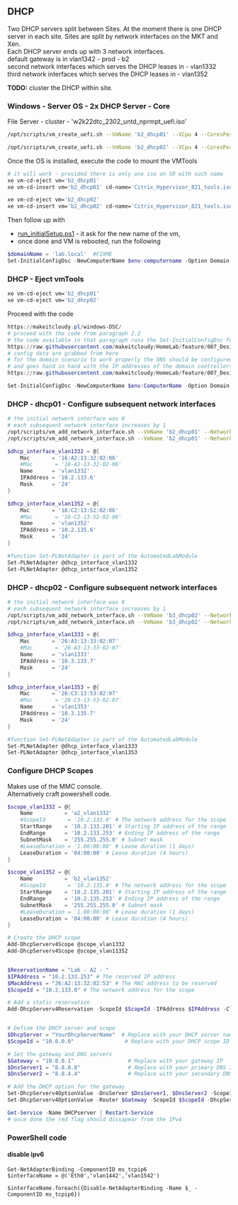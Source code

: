## DHCP

Two DHCP servers split between Sites. At the moment there is one DHCP server in each site. Sites are split by network interfaces on the MKT and Xen.  
Each DHCP server ends up with 3 network interfaces.  
default gateway is in vlan1342 - prod - b2  
second network interfaces which serves the DHCP leases in - vlan1332  
third network interfaces which serves the DHCP leases in - vlan1352  

**TODO:** cluster the DHCP within site.

### Windows - Server OS - 2x DHCP Server - Core

File Server - cluster - 'w2k22dtc_2302_untd_nprmpt_uefi.iso'

```bash
/opt/scripts/vm_create_uefi.sh --VmName 'b2_dhcp01' --VCpu 4 --CoresPerSocket 2 --MemoryGB 2 --DiskGB 32 --ActivationExpiration 180 --TemplateName 'Windows Server 2022 (64-bit)' --IsoName 'w2k22dtc_2302_core_untd_nprmpt_uefi.iso' --IsoSRName 'node4_nfs' --NetworkName 'eth1-B2-vlan1342' --Mac '12:B2:13:42:02:06' --StorageName 'node4_ssd_sdd' --VmDescription 'w2k22_DHCP_core'

/opt/scripts/vm_create_uefi.sh --VmName 'b2_dhcp02' --VCpu 4 --CoresPerSocket 2 --MemoryGB 2 --DiskGB 32 --ActivationExpiration 180 --TemplateName 'Windows Server 2022 (64-bit)' --IsoName 'w2k22dtc_2302_core_untd_nprmpt_uefi.iso' --IsoSRName 'node4_nfs' --NetworkName 'eth1-B2-vlan1342' --Mac '12:B2:13:42:02:07' --StorageName 'node4_ssd_sde' --VmDescription 'w2k22_DHCP_core'

```

Once the OS is installed, execute the code to mount the VMTools

```bash
# it will work - provided there is only one iso on SR with such name
xe vm-cd-eject vm='b2_dhcp01'
xe vm-cd-insert vm='b2_dhcp01' cd-name='Citrix_Hypervisor_821_tools.iso'

xe vm-cd-eject vm='b2_dhcp02'
xe vm-cd-insert vm='b2_dhcp02' cd-name='Citrix_Hypervisor_821_tools.iso'

```

Then follow up with

* [run_initialSetup.ps1](https://github.com/makeitcloudy/HomeLab/blob/feature/007_DesiredStateConfiguration/_blogPost/README.md#run_initialsetupps1) - it ask for the new name of the vm,
* once done and VM is rebooted, run the following

```powershell
$domainName = 'lab.local'  #FIXME
Set-InitialConfigDsc -NewComputerName $env:computername -Option Domain -DomainName $domainName -Verbose
```

### DHCP - Eject vmTools

```bash
xe vm-cd-eject vm='b2_dhcp01'
xe vm-cd-eject vm='b2_dhcp02'

```

Proceed with the code

```powershell
https://makeitcloudy.pl/windows-DSC/
# proceed with the code from paragraph 2.2
# the code available in that paragraph runs the Set-InitialConfigDsc function which triggers the the code 
https://raw.githubusercontent.com/makeitcloudy/HomeLab/feature/007_DesiredStateConfiguration/000_targetNode/InitialConfigDsc.ps1
# config data are grabbed from here
# for the domain scenario to work properly the DNS should be configured properly (DomainDnsServers)
# and goes hand in hand with the IP addresses of the domain controllers 
https://raw.githubusercontent.com/makeitcloudy/HomeLab/feature/007_DesiredStateConfiguration/000_initialConfig/ConfigData.psd1

Set-InitialConfigDsc -NewComputerName $env:ComputerName -Option Domain -Verbose
```

### DHCP - dhcp01 - Configure subsequent network interfaces

```bash
# the initial network interface was 0
# each subsequent network interface increases by 1
/opt/scripts/vm_add_network_interface.sh --VmName 'b2_dhcp01' --NetworkName 'prod-A2-vlan1332' --Mac '16:A2:13:32:02:06' --Device '1'
/opt/scripts/vm_add_network_interface.sh --VmName 'b2_dhcp01' --NetworkName 'prod-C2-vlan1352' --Mac '16:C2:13:52:02:06' --Device '2'
```

```powershell
$dhcp_interface_vlan1332 = @{
    Mac       = '16:A2:13:32:02:06'
    #Mac       = '16-A2-13-32-02-06'
    Name      = 'vlan1332'
    IPAddress = '10.2.133.6'
    Mask      = '24'
}

$dhcp_interface_vlan1352 = @{
    Mac       = '16:C2:13:52:02:06'
    #Mac       = '16-C2-13-52-02-06'
    Name      = 'vlan1352'
    IPAddress = '10.2.135.6'
    Mask      = '24'
}

#function Set-PLNetAdapter is part of the AutomatedLabModule
Set-PLNetAdapter @dhcp_interface_vlan1332
Set-PLNetAdapter @dhcp_interface_vlan1352
```

### DHCP - dhcp02 - Configure subsequent network interfaces

```bash
# the initial network interface was 0
# each subsequent network interface increases by 1
/opt/scripts/vm_add_network_interface.sh --VmName 'b3_dhcp02' --NetworkName 'prod-A3-vlan1333' --Mac '26:A3:13:33:02:07' --Device '1'
/opt/scripts/vm_add_network_interface.sh --VmName 'b3_dhcp02' --NetworkName 'prod-C3-vlan1353' --Mac '26:C3:13:53:02:07' --Device '2'
```

```powershell
$dhcp_interface_vlan1333 = @{
    Mac       = '26:A3:13:33:02:07'
    #Mac       = '26-A3-13-33-02-07'
    Name      = 'vlan1333'
    IPAddress = '10.3.133.7'
    Mask      = '24'
}

$dhcp_interface_vlan1353 = @{
    Mac       = '26:C3:13:53:02:07'
    #Mac       = '26-C3-13-53-02-07'
    Name      = 'vlan1353'
    IPAddress = '10.3.135.7'
    Mask      = '24'
}

#function Set-PLNetAdapter is part of the AutomatedLabModule
Set-PLNetAdapter @dhcp_interface_vlan1333
Set-PLNetAdapter @dhcp_interface_vlan1353
```

### Configure DHCP Scopes

Makes use of the MMC console.  
Alternatively craft powershell code.  

```powershell
$scope_vlan1332 = @{
    Name          = 'a2_vlan1332'
    #ScopeId       = '10.2.133.0' # The network address for the scope
    StartRange    = '10.2.133.201' # Starting IP address of the range
    EndRange      = '10.2.133.253' # Ending IP address of the range
    SubnetMask    = '255.255.255.0' # Subnet mask
    #LeaseDuration = '1.00:00:00' # Lease duration (1 days)
    LeaseDuration = '04:00:00' # Lease duration (4 hours)
}

$scope_vlan1352 = @{
    Name          = 'b2_vlan1352'
    #ScopeId       = '10.2.135.0' # The network address for the scope
    StartRange    = '10.2.135.201' # Starting IP address of the range
    EndRange      = '10.2.135.253' # Ending IP address of the range
    SubnetMask    = '255.255.255.0' # Subnet mask
    #LeaseDuration = '1.00:00:00' # Lease duration (1 days)
    LeaseDuration = '04:00:00' # Lease duration (4 hours)
}

# Create the DHCP scope
Add-DhcpServerv4Scope @scope_vlan1332
Add-DhcpServerv4Scope @scope_vlan11352


$ReservationName = "Lab - A2 - "
$IPAddress = "10.2.133.253" # The reserved IP address
$MacAddress = "26:A2:13:32:02:53" # The MAC address to be reserved
$ScopeId = "10.2.133.0" # The network address for the scope

# Add a static reservation
Add-DhcpServerv4Reservation -ScopeId $ScopeId -IPAddress $IPAddress -ClientId $MacAddress -Name $ReservationName


# Define the DHCP server and scope
$DhcpServer = "YourDhcpServerName"  # Replace with your DHCP server name
$ScopeId = "10.0.0.0"                # Replace with your DHCP scope ID

# Set the gateway and DNS servers
$Gateway = "10.0.0.1"                 # Replace with your gateway IP
$DnsServer1 = "8.8.8.8"               # Replace with your primary DNS IP
$DnsServer2 = "8.8.4.4"               # Replace with your secondary DNS IP

# Add the DHCP option for the gateway
Set-DhcpServerv4OptionValue -DnsServer $DnsServer1, $DnsServer2 -ScopeId $ScopeId -DhcpServer $DhcpServer
Set-DhcpServerv4OptionValue -Router $Gateway -ScopeId $ScopeId -DhcpServer $DhcpServer

Get-Service -Name DHCPserver | Restart-Service
# once done the red flag should dissapear from the IPv4
```

### PowerShell code

#### disable ipv6

```
Get-NetAdapterBinding -ComponentID ms_tcpip6
$interfaceName = @('Eth0','vlan1442','vlan1542')

$interfaceName.foreach({Disable-NetAdapterBinding -Name $_ -ComponentID ms_tcpip6})

```